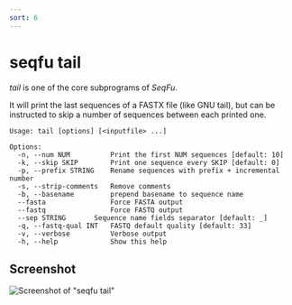 ```yaml
---
sort: 6
---
```

# seqfu tail

*tail*  is one of the core subprograms of *SeqFu*.

It will print the last sequences of a FASTX file (like GNU tail), but
can be instructed to skip a number of sequences between each printed one.

```text
Usage: tail [options] [<inputfile> ...]

Options:
  -n, --num NUM          Print the first NUM sequences [default: 10]
  -k, --skip SKIP        Print one sequence every SKIP [default: 0]
  -p, --prefix STRING    Rename sequences with prefix + incremental number
  -s, --strip-comments   Remove comments
  -b, --basename         prepend basename to sequence name
  --fasta                Force FASTA output
  --fastq                Force FASTQ output
  --sep STRING       Sequence name fields separator [default: _]
  -q, --fastq-qual INT   FASTQ default quality [default: 33]
  -v, --verbose          Verbose output
  -h, --help             Show this help
```


## Screenshot

![Screenshot of "seqfu tail"]({{site.baseurl}}/img/screenshot-tail.svg "SeqFu tail")